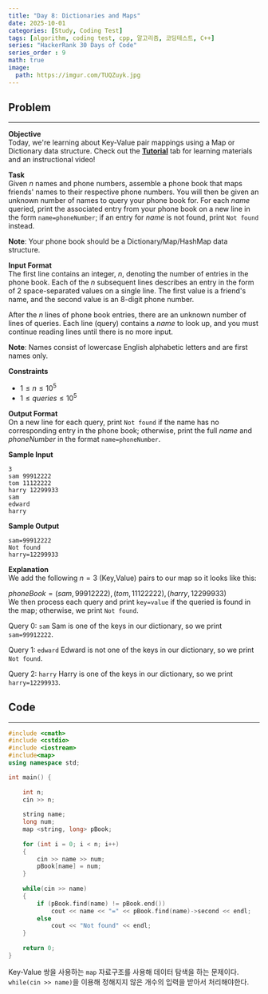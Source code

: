 ```yaml
---
title: "Day 8: Dictionaries and Maps"
date: 2025-10-01
categories: [Study, Coding Test]
tags: [algorithm, coding test, cpp, 알고리즘, 코딩테스트, C++]
series: "HackerRank 30 Days of Code"
series_order : 9
math: true
image:
  path: https://imgur.com/TUQZuyk.jpg
---
```


## Problem

---

**Objective**  
Today, we're learning about Key-Value pair mappings using a Map or Dictionary data structure. Check out the [**Tutorial**](https://www.hackerrank.com/challenges/30-dictionaries-and-maps/tutorial) tab for learning materials and an instructional video!

**Task**  
Given $n$ names and phone numbers, assemble a phone book that maps friends' names to their respective phone numbers. You will then be given an unknown number of names to query your phone book for. For each $name$ queried, print the associated entry from your phone book on a new line in the form `name=phoneNumber`; if an entry for $name$ is not found, print `Not found` instead.  

**Note**: Your phone book should be a Dictionary/Map/HashMap data structure.

**Input Format**  
The first line contains an integer, $n$, denoting the number of entries in the phone book.
Each of the $n$ subsequent lines describes an entry in the form of $2$ space-separated values on a single line. The first value is a friend's name, and the second value is an $8$-digit phone number.  

After the $n$ lines of phone book entries, there are an unknown number of lines of queries. Each line (query) contains a $name$ to look up, and you must continue reading lines until there is no more input.  

**Note**: Names consist of lowercase English alphabetic letters and are first names only.

**Constraints**  

- $1 \le n \le 10^5$
- $1 \le queries \le 10^5$

**Output Format**  
On a new line for each query, print `Not found` if the name has no corresponding entry in the phone book; otherwise, print the full $name$ and $phoneNumber$ in the format `name=phoneNumber`.

**Sample Input**  
```text
3
sam 99912222
tom 11122222
harry 12299933
sam
edward
harry
```

**Sample Output**  
```text
sam=99912222
Not found
harry=12299933
```

**Explanation**  
We add the following $n = 3$ (Key,Value) pairs to our map so it looks like this:

$phoneBook = {(sam, 99912222), (tom, 11122222), (harry, 12299933)}$  
We then process each query and print `key=value` if the queried  is found in the map; otherwise, we print `Not found`.

Query 0: `sam`
Sam is one of the keys in our dictionary, so we print `sam=99912222`.

Query 1: `edward`
Edward is not one of the keys in our dictionary, so we print `Not found`.

Query 2: `harry`
Harry is one of the keys in our dictionary, so we print `harry=12299933`.

## Code

---

```cpp
#include <cmath>
#include <cstdio>
#include <iostream>
#include<map>
using namespace std;

int main() {
    
    int n;
    cin >> n;
    
    string name;
    long num;
    map <string, long> pBook;
    
    for (int i = 0; i < n; i++) 
    {
        cin >> name >> num;
        pBook[name] = num;
    }
    
    while(cin >> name) 
    {
        if (pBook.find(name) != pBook.end())
            cout << name << "=" << pBook.find(name)->second << endl;
        else
            cout << "Not found" << endl;
    }
    
    return 0;
}

```

Key-Value 쌍을 사용하는 `map` 자료구조를 사용해 데이터 탐색을 하는 문제이다. `while(cin >> name)`을 이용해 정해지지 않은 개수의 입력을 받아서 처리해야한다.
